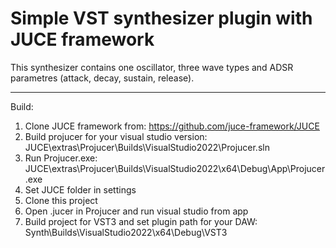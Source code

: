 # Simple VST synthesizer plugin with JUCE framework
This synthesizer contains one oscillator, three wave types and ADSR parametres (attack, decay, sustain, release).

------------------------------------
Build:
1. Clone JUCE framework from: https://github.com/juce-framework/JUCE
2. Build projucer for your visual studio version: JUCE\extras\Projucer\Builds\VisualStudio2022\Projucer.sln
3. Run Projucer.exe: JUCE\extras\Projucer\Builds\VisualStudio2022\x64\Debug\App\Projucer.exe
4. Set JUCE folder in settings
5. Clone this project
6. Open .jucer in Projucer and run visual studio from app
7. Build project for VST3 and set plugin path for your DAW: Synth\Builds\VisualStudio2022\x64\Debug\VST3
